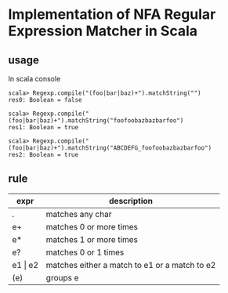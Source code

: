 # Implementation of NFA Regular Expression Matcher in Scala

## usage
In scala console
```
scala> Regexp.compile("(foo|bar|baz)+").matchString("")
res0: Boolean = false

scala> Regexp.compile("(foo|bar|baz)+").matchString("foofoobazbazbarfoo")
res1: Boolean = true

scala> Regexp.compile("(foo|bar|baz)+").matchString("ABCDEFG_foofoobazbazbarfoo")
res2: Boolean = true
```

## rule

| expr | description |
| -- | -- |
| . | matches any char |
| e+  | matches 0 or more times |
| e*  | matches 1 or more times |
| e?  | matches 0 or 1 times |
| e1 \| e2 | matches either a match to e1 or a match to e2 |
| (e) | groups e |
